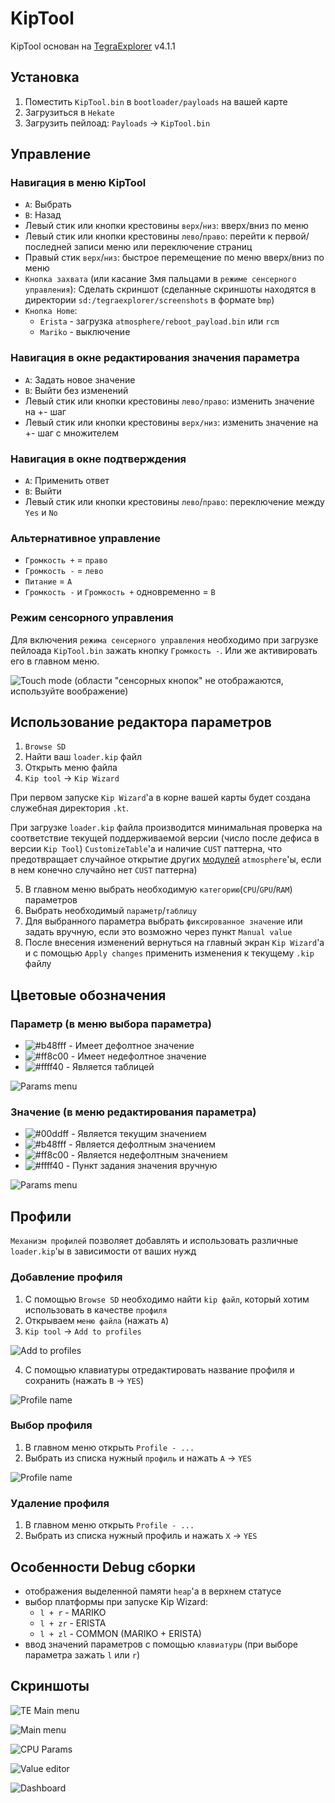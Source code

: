 # KipTool

KipTool основан на [TegraExplorer](https://github.com/suchmememanyskill/TegraExplorer) v4.1.1

## Установка
1. Поместить `KipTool.bin` в `bootloader/payloads` на вашей карте
1. Загрузиться в `Hekate`
1. Загрузить пейлоад: `Payloads` -> `KipTool.bin`

## Управление

### Навигация в меню KipTool
- `A`: Выбрать
- `B`: Назад
- Левый стик или кнопки крестовины `верх`/`низ`: вверх/вниз по меню
- Левый стик или кнопки крестовины `лево`/`право`: перейти к первой/последней записи меню или переключение страниц
- Правый стик `верх`/`низ`: быстрое перемещение по меню вверх/вниз по меню
- `Кнопка захвата` (или касание 3мя пальцами в `режиме сенсерного управления`): Сделать скриншот (сделанные скриншоты находятся в директории `sd:/tegraexplorer/screenshots` в формате `bmp`)
- `Кнопка Home`:
  - `Erista` - загрузка `atmosphere/reboot_payload.bin` или `rcm`
  - `Mariko` - выключение

### Навигация в окне редактирования значения параметра
- `A`: Задать новое значение
- `B`: Выйти без изменений
- Левый стик или кнопки крестовины `лево/право`: изменить значение на +- шаг
- Левый стик или кнопки крестовины `верх/низ`: изменить значение на +- шаг с множителем

### Навигация в окне подтверждения
- `A`: Применить ответ
- `B`: Выйти
- Левый стик или кнопки крестовины `лево`/`право`: переключение между `Yes` и `No`

### Альтернативное управление
- `Громкость +` = `право`
- `Громкость -` = `лево`
- `Питание` = `A`
- `Громкость -` и `Громкость +` одновременно = `B`

### Режим сенсорного управления
Для включения `режима сенсерного управления` необходимо при загрузке пейлоада `KipTool.bin` зажать кнопку `Громкость -`.
Или же активировать его в главном меню. 

![Touch mode](/screenshots/touch.jpg)
(области "сенсорных кнопок" не отображаются, используйте воображение)

## Использование редактора параметров
1. `Browse SD`
1. Найти ваш `loader.kip` файл
1. Открыть меню файла
1. `Kip tool` -> `Kip Wizard`

При первом запуске `Kip Wizard`'а в корне вашей карты будет создана служебная директория `.kt`.

При загрузке `loader.kip` файла производится минимальная проверка на соответствие текущей поддерживаемой версии (число после дефиса в версии `Kip Tool`) `CustomizeTable`'а и наличие `CUST` паттерна, что предотвращает случайное открытие других [модулей](https://github.com/Atmosphere-NX/Atmosphere/tree/master/docs/components/modules) `atmosphere`'ы, если в нем конечно случайно нет `CUST` паттерна\)

5. В главном меню выбрать необходимую `категорию`(`CPU`/`GPU`/`RAM`) параметров
6. Выбрать необходимый `параметр`/`таблицу`
7. Для выбранного параметра выбрать `фиксированное значение` или задать вручную, если это возможно через пункт `Manual value`
8. После внесения изменений вернуться на главный экран `Kip Wizard`'а и с помощью `Apply changes` применить изменения к текущему `.kip` файлу

## Цветовые обозначения
### Параметр (в меню выбора параметра)
-  ![#b48fff](https://placehold.co/15x15/b48fff/b48fff.png) - Имеет дефолтное значение
- ![#ff8c00](https://placehold.co/15x15/ff8c00/ff8c00.png) - Имеет недефолтное значение
- ![#ffff40](https://placehold.co/15x15/ffff40/ffff40.png) - Является таблицей

![Params menu](/screenshots/params_menu.jpg)

### Значение (в меню редактирования параметра)
- ![#00ddff](https://placehold.co/15x15/00ddff/00ddff.png) - Является текущим значением
- ![#b48fff](https://placehold.co/15x15/b48fff/b48fff.png) - Является дефолтным значением
- ![#ff8c00](https://placehold.co/15x15/ff8c00/ff8c00.png) - Является недефолтным значением
- ![#ffff40](https://placehold.co/15x15/ffff40/ffff40.png) - Пункт задания значения вручную

![Params menu](/screenshots/edit_param.jpg)

## Профили

`Механизм профилей` позволяет добавлять и использовать различные `loader.kip`'ы в зависимости от ваших нужд

### Добавление профиля

1. С помощью `Browse SD` необходимо найти `kip файл`, который хотим использовать в качестве `профиля`
2. Открываем `меню файла` (нажать `A`)
3. `Kip tool` -> `Add to profiles`

![Add to profiles](/screenshots/add_to_profiles.jpg)

4. С помощью клавиатуры отредактировать название профиля и сохранить (нажать `B` -> `YES`)

![Profile name](/screenshots/profile_name.jpg)

### Выбор профиля

1. В главном меню открыть `Profile - ...`
2. Выбрать из списка нужный `профиль` и нажать `A` -> `YES`

![Profile name](/screenshots/profiles.jpg)

### Удаление профиля

1. В главном меню открыть `Profile - ...`
2. Выбрать из списка нужный профиль и нажать `X` -> `YES`

## Особенности Debug сборки
- отображения выделенной памяти `heap`'а в верхнем статусе
- выбор платформы при запуске Kip Wizard:
  - `l + r`  - MARIKO
  - `l + zr` - ERISTA
  - `l + zl` - COMMON (MARIKO + ERISTA)
- ввод значений параметров с помощью `клавиатуры` (при выборе параметра зажать `l` или `r`)

## Скриншоты

![TE Main menu](/screenshots/te_main_menu.jpg)

![Main menu](/screenshots/main_menu.jpg)

![CPU Params](/screenshots/cpu_params.jpg)

![Value editor](/screenshots/value_editor.jpg)

![Dashboard](/screenshots/dashboard.jpg)
